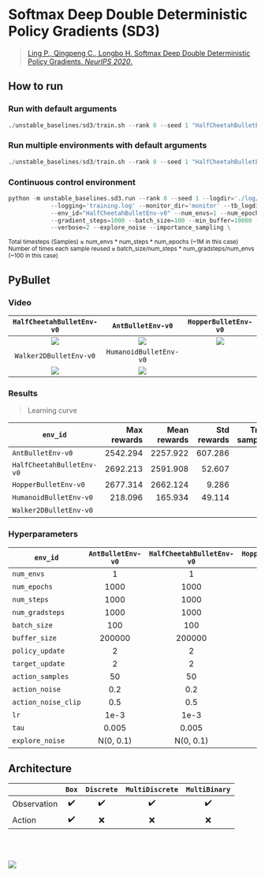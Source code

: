 # Softmax Deep Double Deterministic Policy Gradients (SD3)

> [Ling P., Qingpeng C., Longbo H. Softmax Deep Double Deterministic Policy Gradients. *NeurIPS 2020*.](https://arxiv.org/abs/2010.09177)



## How to run

### Run with default arguments
```python
./unstable_baselines/sd3/train.sh --rank 0 --seed 1 "HalfCheetahBulletEnv-v0"
```

### Run multiple environments with default arguments
```python
./unstable_baselines/sd3/train.sh --rank 0 --seed 1 "HalfCheetahBulletEnv-v0" "AntBulletEnv-v0"
```

### Continuous control environment
```python
python -m unstable_baselines.sd3.run --rank 0 --seed 1 --logdir='./log/{env_id}/sd3/{rank}' \
            --logging='training.log' --monitor_dir='monitor' --tb_logdir='' --model_dir='model' \
            --env_id="HalfCheetahBulletEnv-v0" --num_envs=1 --num_epochs=1000 --num_steps=1000 \
            --gradient_steps=1000 --batch_size=100 --min_buffer=10000 --buffer_size=200000 \
            --verbose=2 --explore_noise --importance_sampling \
```

<sup>Total timesteps (Samples) ≈ num_envs * num_steps * num_epochs (~1M in this case)</sup><br>
<sup>Number of times each sample reused ≈ batch_size/num_steps * num_gradsteps/num_envs (~100 in this case)</sup><br>


## PyBullet

### Video


|`HalfCheetahBulletEnv-v0`|`AntBulletEnv-v0`|`HopperBulletEnv-v0`
|:-:|:-:|:-:|
|<img src="https://github.com/Ending2015a/unstable_baselines_assets/blob/master/images/sd3.HalfCheetahBulletEnv-v0.eval.gif" />|<img src="https://github.com/Ending2015a/unstable_baselines_assets/blob/master/images/sd3.AntBulletEnv-v0.eval.gif" />|<img src="https://github.com/Ending2015a/unstable_baselines_assets/blob/master/images/sd3.HopperBulletEnv-v0.eval.gif" />|
|`Walker2DBulletEnv-v0`|`HumanoidBulletEnv-v0`||
|<img src="https://github.com/Ending2015a/unstable_baselines_assets/blob/master/images/sd3.Walker2DBulletEnv-v0.eval.gif" />|<img src="https://github.com/Ending2015a/unstable_baselines_assets/blob/master/images/sd3.HumanoidBulletEnv-v0.eval.gif" />||

### Results

> Learning curve

| `env_id`                  | Max rewards | Mean rewards | Std rewards | Train samples | Train seeds | Eval episodes | Eval seed |
|---------------------------|------------:|-------------:|------------:|--------------:|------------:|--------------:|----------:|
| `AntBulletEnv-v0`         |    2542.294 |     2257.922 |     607.286 |            1M |           1 |            20 |         0 |
| `HalfCheetahBulletEnv-v0` |    2692.213 |     2591.908 |      52.607 |            1M |           1 |            20 |         0 |
| `HopperBulletEnv-v0`      |    2677.314 |     2662.124 |       9.286 |            1M |           1 |            20 |         0 |
| `HumanoidBulletEnv-v0`    |     218.096 |      165.934 |      49.114 |            1M |           1 |            20 |         0 |
| `Walker2DBulletEnv-v0`    |             |              |             |            1M |           1 |            20 |         0 |


### Hyperparameters

| `env_id`            | `AntBulletEnv-v0` | `HalfCheetahBulletEnv-v0` | `HopperBulletEnv-v0` | `HumanoidBulletEnv-v0` | `Walker2DBulletEnv-v0` |
|---------------------|:-----------------:|:-------------------------:|:--------------------:|:----------------------:|:----------------------:|
| `num_envs`          |         1         |             1             |           1          |            4           |            1           |
| `num_epochs`        |        1000       |            1000           |         1000         |          1000          |          1000          |
| `num_steps`         |        1000       |            1000           |         1000         |          1000          |          1000          |
| `num_gradsteps`     |        1000       |            1000           |         1000         |          1000          |          1000          |
| `batch_size`        |        100        |            100            |          100         |           100          |           100          |
| `buffer_size`       |       200000      |           200000          |        200000        |         200000         |         200000         |
| `policy_update`     |         2         |             2             |           2          |            2           |            2           |
| `target_update`     |         2         |             2             |           2          |            2           |            2           |
| `action_samples`    |         50        |             50            |          50          |           50           |           50           |
| `action_noise`      |        0.2        |            0.2            |          0.2         |           0.2          |           0.2          |
| `action_noise_clip` |        0.5        |            0.5            |          0.5         |           0.5          |           0.5          |
| `lr`                |        1e-3       |            1e-3           |         1e-3         |          1e-3          |          1e-3          |
| `tau`               |       0.005       |           0.005           |         0.005        |          0.005         |          0.005         |
| `explore_noise`     |     N(0, 0.1)     |         N(0, 0.1)         |       N(0, 0.1)      |        N(0, 0.1)       |        N(0, 0.1)       |


## Architecture

|             |        `Box`       |     `Discrete`     |   `MultiDiscrete`  |    `MultiBinary`   |
|-------------|:------------------:|:------------------:|:------------------:|:------------------:|
| Observation | :heavy_check_mark: | :heavy_check_mark: | :heavy_check_mark: | :heavy_check_mark: |
| Action      | :heavy_check_mark: |         :x:        |         :x:        |         :x:        |


<br/>
<br/>

![](https://g.gravizo.com/source/svg/sd3_arch?https%3A%2F%2Fraw.githubusercontent.com%2FEnding2015a%2Funstable_baselines_assets%2Fmaster%2Fscripts%2Farch%2Fsd3.arch.md)



